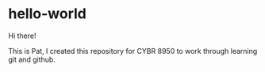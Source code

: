# hello-world
Hi there!

This is Pat, I created this repository for CYBR 8950 to work through learning git and github.

